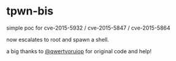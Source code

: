 # tpwn-bis
simple poc for cve-2015-5932 / cve-2015-5847 / cve-2015-5864

now escalates to root and spawn a shell.

a big thanks to [@qwertyoruiop](https://twitter.com/qwertyoruiop) for original code and help!
